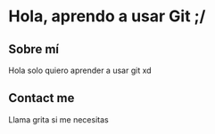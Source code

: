 # Hola, aprendo a usar Git ;/

## Sobre mí

Hola solo quiero aprender a usar git xd


## Contact me

Llama grita si me necesitas